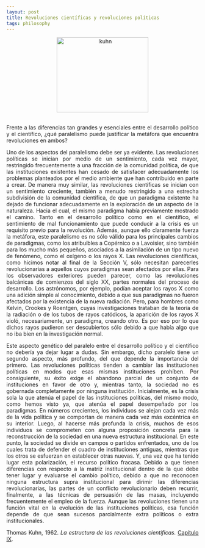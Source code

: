 ```yaml
---
layout: post
title: Revoluciones científicas y revoluciones políticas
tags: philosophy
---
```

<center>
<img alt="kuhn" src="{{site.baseurl}}/assets/img/2013-11-08-revoluciones-cientificas/kuhn.jpg" width="240" height="197" />
</center>
<br />

<p style="text-align: justify;"> Frente a las diferencias tan grandes y esenciales entre el desarrollo político y el científico, ¿qué paralelismo puede justificar la metáfora que encuentra revoluciones en ambos?</p>

<p style="text-align: justify;">Uno de los aspectos del paralelismo debe ser ya evidente. Las revoluciones políticas se inician por medio de un sentimiento, cada vez mayor, restringido frecuentemente a una fracción de la comunidad política, de que las instituciones existentes han cesado de satisfacer adecuadamente los problemas planteados por el medio ambiente que han contribuido en parte a crear. De manera muy similar, las revoluciones científicas se inician con un sentimiento creciente, también a menudo restringido a una estrecha subdivisión de la comunidad científica, de que un paradigma existente ha dejado de funcionar adecuadamente en la exploración de un aspecto de la naturaleza. Hacia el cual, el mismo paradigma había previamente mostrado el camino. Tanto en el desarrollo político como en el científico, el sentimiento de mal funcionamiento que puede conducir a la crisis es un requisito previo para la revolución. Además, aunque ello claramente fuerza la metáfora, este paralelismo es no sólo válido para los principales cambios de paradigmas, como los atribuibles a Copérnico o a Lavoisier, sino también para los mucho más pequeños, asociados a la asimilación de un tipo nuevo de fenómeno, como el oxígeno o los rayos X. Las revoluciones científicas, como hicimos notar al final de la Sección V, sólo necesitan parecerles revolucionarias a aquellos cuyos paradigmas sean afectados por ellas. Para los observadores exteriores pueden parecer, como las revoluciones balcánicas de comienzos del siglo XX, partes normales del proceso de desarrollo. Los astrónomos, por ejemplo, podían aceptar los rayos X como una adición simple al conocimiento, debido a que sus paradigmas no fueron afectados por la existencia de la nueva radiación. Pero, para hombres como Kelvin, Crookes y Roentgen, cuyas investigaciones trataban de la teoría de la radiación o de los tubos de rayos catódicos, la aparición de los rayos X violó, necesariamente, un paradigma, creando otro. Es por eso por lo que dichos rayos pudieron ser descubiertos sólo debido a que había algo que no iba bien en la investigación normal.</p>
<p style="text-align: justify;">Este aspecto genético del paralelo entre el desarrollo político y el científico no debería ya dejar lugar a dudas. Sin embargo, dicho paralelo tiene un segundo aspecto, más profundo, del que depende la importancia del primero. Las revoluciones políticas tienden a cambiar las instituciones políticas en modos que esas mismas instituciones prohíben. Por consiguiente, su éxito exige el abandono parcial de un conjunto de instituciones en favor de otro y, mientras tanto, la sociedad no es gobernada completamente por ninguna institución. Inicialmente, es la crisis sola la que atenúa el papel de las instituciones políticas, del mismo modo, como hemos visto ya, que atenúa el papel desempeñado por los paradigmas. En números crecientes, los individuos se alejan cada vez más de la vida política y se comportan de manera cada vez más excéntrica en su interior. Luego, al hacerse más profunda la crisis, muchos de esos individuos se comprometen con alguna proposición concreta para la reconstrucción de la sociedad en una nueva estructura institucional. En este punto, la sociedad se divide en campos o partidos enfrentados, uno de los cuales trata de defender el cuadro de instituciones antiguas, mientras que los otros se esfuerzan en establecer otras nuevas. Y, una vez que ha tenido lugar esta polarización, el recurso político fracasa. Debido a que tienen diferencias con respecto a la matriz institucional dentro de la que debe tener lugar y evaluarse el cambio político, debido a que no reconocen ninguna estructura supra institucional para dirimir las diferencias revolucionarias, las partes de un conflicto revolucionario deben recurrir, finalmente, a las técnicas de persuasión de las masas, incluyendo frecuentemente el empleo de la fuerza. Aunque las revoluciones tienen una función vital en la evolución de las instituciones políticas, esa función depende de que sean sucesos parcialmente extra políticos o extra institucionales.</p>
<p style="text-align: justify;">Thomas Kuhn, 1962. <em>La estructura de las revoluciones científicas. </em><a href="http://dieumsnh.qfb.umich.mx/9__naturaleza.htm">Capítulo IX</a>.</p>
